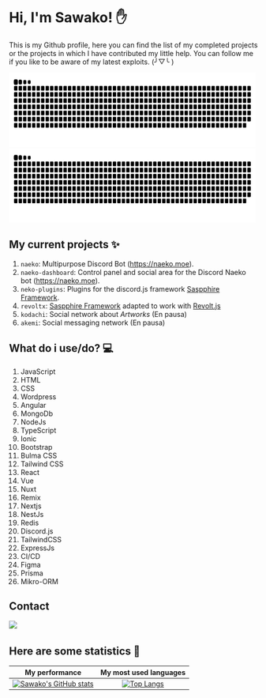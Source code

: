 # Hi, I'm Sawako! ✋
This is my Github profile, here you can find the list of my completed projects or the projects in which I have contributed my little help. You can follow me if you like to be aware of my latest exploits. (╯▽╰ )

<img src="https://raw.githubusercontent.com/sawa-ko/sawa-ko/master/assets/github-snake.svg#gh-light-mode-only" width="500" height="150" />
<img src="https://raw.githubusercontent.com/sawa-ko/sawa-ko/master/assets/github-snake-dark.svg#gh-dark-mode-only" width="500" height="150" />

## My current projects ✨
1. `naeko`: Multipurpose Discord Bot (https://naeko.moe).
2. `naeko-dashboard`: Control panel and social area for the Discord Naeko bot (https://naeko.moe).
3. `neko-plugins`: Plugins for the discord.js framework [Saspphire Framework](https://www.sapphirejs.dev/).
4. `revoltx`: [Saspphire Framework](https://www.sapphirejs.dev/) adapted to work with [Revolt.js](https://revolt.js.org/)
5. `kodachi`: Social network about _Artworks_ (En pausa)
6. `akemi`: Social messaging network (En pausa)

## What do i use/do? 💻
1. JavaScript
2. HTML
3. CSS
4. Wordpress
5. Angular
6. MongoDb
7. NodeJs
8. TypeScript
9. Ionic
10. Bootstrap
11. Bulma CSS
12. Tailwind CSS
13. React
14. Vue
15. Nuxt
16. Remix
17. Nextjs
18. NestJs
19. Redis
20. Discord.js
21. TailwindCSS
22. ExpressJs
23. CI/CD
24. Figma
25. Prisma
26. Mikro-ORM

## Contact
<a href="https://discord.sawako.dev">
<img src="https://discord.com/assets/fc0b01fe10a0b8c602fb0106d8189d9b.png" width="200">
</a>


## Here are some statistics 🔢

My performance             |  My most used languages
:-------------------------:|:-------------------------:
[![Sawako's GitHub stats](https://github-readme-stats.vercel.app/api?username=sawa-ko&show_icons=true&theme=radical)](https://github.com/sawa-ko)  |  [![Top Langs](https://github-readme-stats.vercel.app/api/top-langs/?username=sawa-ko&theme=radical&layout=compact)](https://github.com/sawa-ko)
